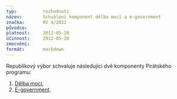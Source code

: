 ```yaml
---
typ:          rozhodnutí
název:        Schválení komponent dělba moci a e-government
značka:       RV 4/2012
původce:      
platnost:     2012-05-20
účinnost:     2012-05-20
zmocnění:     
formát:       markdown
---
```

Republikový výbor schvaluje následující dvě komponenty Pirátského programu:

1. [Dělba moci](http://www.pirati.cz/program/delba_moci),
2. [E-government](http://www.pirati.cz/program/e-government).
